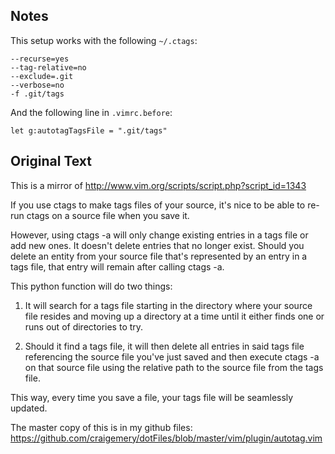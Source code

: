 ## Notes

This setup works with the following `~/.ctags`:

```
--recurse=yes
--tag-relative=no
--exclude=.git
--verbose=no
-f .git/tags
```

And the following line in `.vimrc.before`:

```
let g:autotagTagsFile = ".git/tags"
```

## Original Text

This is a mirror of http://www.vim.org/scripts/script.php?script_id=1343

If you use ctags to make tags files of your source, it's nice to be able to re-run ctags on a source file when you save it.

However, using ctags -a will only change existing entries in a tags file or add new ones. It doesn't delete entries that no longer exist. Should you delete an entity from your source file that's represented by an entry in a tags file, that entry will remain after calling ctags -a.

This python function will do two things:

1) It will search for a tags file starting in the directory where your source file resides and moving up a directory at a time until it either finds one or runs out of directories to try.

2) Should it find a tags file, it will then delete all entries in said tags file referencing the source file you've just saved and then execute ctags -a on that source file using the relative path to the source file from the tags file.

This way, every time you save a file, your tags file will be seamlessly updated.

The master copy of this is in my github files:
https://github.com/craigemery/dotFiles/blob/master/vim/plugin/autotag.vim
